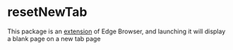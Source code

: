 # resetNewTab

This package is an [extension](https://learn.microsoft.com/zh-cn/microsoft-edge/extensions-chromium/getting-started/part1-simple-extension?tabs=v3) of Edge Browser, and launching it will display a blank page on a new tab page
